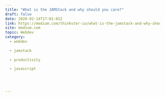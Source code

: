 ```yaml
---
title: "What is the JAMStack and why should you care?"
draft: false
date: 2020-02-14T17:01:01Z
link: https://medium.com/thinkster-io/what-is-the-jamstack-and-why-should-you-care-217e52b4186e?source=rss------jamstack-5&utm_medium=RSS&utm_source=hune
site: medium.com
topic: Webdev
category:
  - webdev
  
  - jamstack
  
  - productivity
  
  - javascript
  
   
  

---
```

